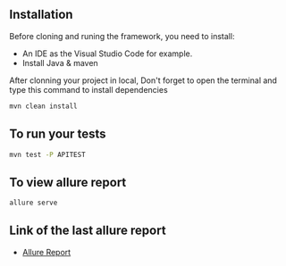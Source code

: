 ## Installation

Before cloning and runing the framework, you need to install:

* An IDE as the Visual Studio Code for example.
* Install Java & maven

After clonning your project in local, Don't forget to open the terminal and type this command to install dependencies

```bash
mvn clean install
```
## To run your tests
```bash
mvn test -P APITEST
```
## To view allure report
```bash
allure serve
```
## Link of the last allure report
- [Allure Report](https://houssemkammoun.github.io/TestQA/)

